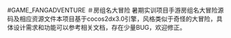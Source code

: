 #GAME_FANGADVENTURE
＃房组名大冒险
暑期实训项目手游房组名大冒险源码及相应资源文件本项目基于cocos2dx3.0引擎，风格类似于奇怪的大冒险，具体设计需求和功能可以参考相关文档，存在少量BUG，欢迎修正。

